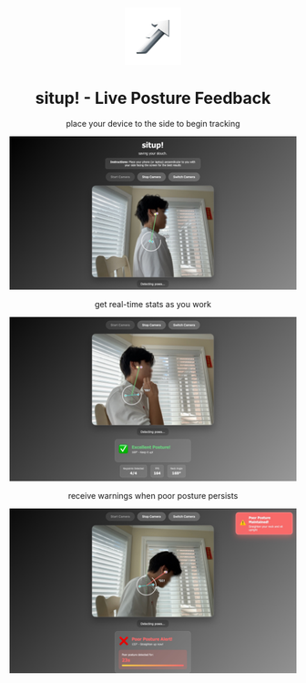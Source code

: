 <div align="center">
    <img alt="Logo" src="resources/logo.png" width="100" />
</div>
<h1 align="center">
    situp! - Live Posture Feedback
</h1>
<p align="center">
   place your device to the side to begin tracking
</p>

![main camera](resources/ss1.jpg)

<p align="center">
   get real-time stats as you work
</p>

![posture statistics](resources/ss2.jpg)

<p align="center">
   receive warnings when poor posture persists
</p>

![slouch warning](resources/ss3.jpg)
